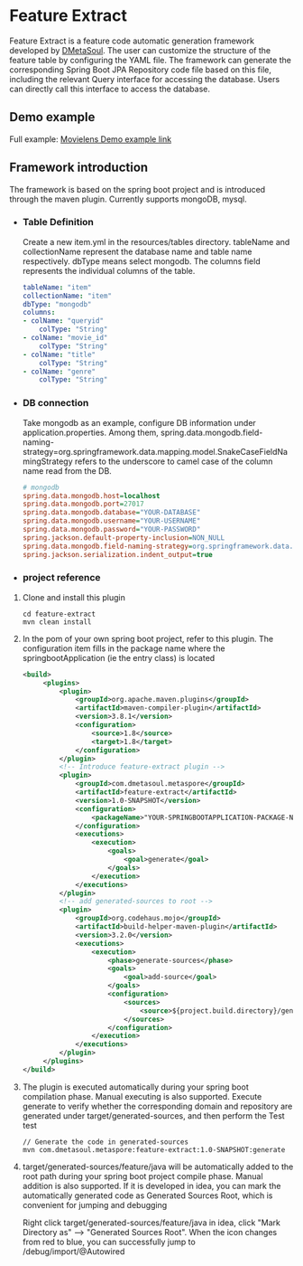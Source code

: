 # Feature Extract

Feature Extract is a feature code automatic generation framework developed by [DMetaSoul](https://www.dmetasoul.com/). The user can customize the structure of the feature table by configuring the YAML file. The framework can generate the corresponding Spring Boot JPA Repository code file based on this file, including the relevant Query interface for accessing the database. Users can directly call this interface to access the database.



## Demo example

Full example: [Movielens Demo example link](../../../demo/movielens/online/README.md)



## Framework introduction

The framework is based on the spring boot project and is introduced through the maven plugin. Currently supports mongoDB, mysql.

- ### Table Definition

    Create a new item.yml in the resources/tables directory. tableName and collectionName represent the database name and table name respectively. dbType means select mongodb. The columns field represents the individual columns of the table.

    ```yaml
    tableName: "item"
    collectionName: "item"
    dbType: "mongodb"
    columns:
    - colName: "queryid"
        colType: "String"
    - colName: "movie_id"
        colType: "String"
    - colName: "title"
        colType: "String"
    - colName: "genre"
        colType: "String"
    ```



- ### DB connection

  Take mongodb as an example, configure DB information under application.properties. Among them, spring.data.mongodb.field-naming-strategy=org.springframework.data.mapping.model.SnakeCaseFieldNamingStrategy refers to the underscore to camel case of the column name read from the DB.

    ```ini
    # mongodb
    spring.data.mongodb.host=localhost
    spring.data.mongodb.port=27017
    spring.data.mongodb.database="YOUR-DATABASE"
    spring.data.mongodb.username="YOUR-USERNAME"
    spring.data.mongodb.password="YOUR-PASSWORD"
    spring.jackson.default-property-inclusion=NON_NULL
    spring.data.mongodb.field-naming-strategy=org.springframework.data.mapping.model.SnakeCaseFieldNamingStrategy
    spring.jackson.serialization.indent_output=true
    ```



- ### project reference

1. Clone and install this plugin

   ```shell
   cd feature-extract
   mvn clean install
   ```
2. In the pom of your own spring boot project, refer to this plugin. The <packageName> configuration item fills in the package name where the springbootApplication (ie the entry class) is located
   ```xml
   <build>
        <plugins>
            <plugin>
                <groupId>org.apache.maven.plugins</groupId>
                <artifactId>maven-compiler-plugin</artifactId>
                <version>3.8.1</version>
                <configuration>
                    <source>1.8</source>
                    <target>1.8</target>
                </configuration>
            </plugin>
            <!-- Introduce feature-extract plugin -->
            <plugin>
                <groupId>com.dmetasoul.metaspore</groupId>
                <artifactId>feature-extract</artifactId>
                <version>1.0-SNAPSHOT</version>
                <configuration>
                    <packageName>"YOUR-SPRINGBOOTAPPLICATION-PACKAGE-NAME"</packageName>
                </configuration>
                <executions>
                    <execution>
                        <goals>
                            <goal>generate</goal>
                        </goals>
                    </execution>
                </executions>
            </plugin>
            <!-- add generated-sources to root -->
            <plugin>
                <groupId>org.codehaus.mojo</groupId>
                <artifactId>build-helper-maven-plugin</artifactId>
                <version>3.2.0</version>
                <executions>
                    <execution>
                        <phase>generate-sources</phase>
                        <goals>
                            <goal>add-source</goal>
                        </goals>
                        <configuration>
                            <sources>
                                <source>${project.build.directory}/generated-sources/feature/java</source>
                            </sources>
                        </configuration>
                    </execution>
                </executions>
            </plugin>
        </plugins>
   </build>
   ```
   
   
4. The plugin is executed automatically during your spring boot compilation phase. Manual executing is also supported. Execute generate to verify whether the corresponding domain and repository are generated under target/generated-sources, and then perform the Test test
   ```shell
   // Generate the code in generated-sources
   mvn com.dmetasoul.metaspore:feature-extract:1.0-SNAPSHOT:generate
   ```

5. target/generated-sources/feature/java will be automatically added to the root path during your spring boot project compile phase. Manual addition is also supported. If it is developed in idea, you can mark the automatically generated code as Generated Sources Root, which is convenient for jumping and debugging

   Right click target/generated-sources/feature/java in idea, click "Mark Directory as" --> "Generated Sources Root".
   When the icon changes from red to blue, you can successfully jump to /debug/import/@Autowired